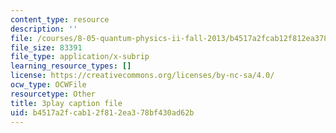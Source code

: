 ```yaml
---
content_type: resource
description: ''
file: /courses/8-05-quantum-physics-ii-fall-2013/b4517a2fcab12f812ea378bf430ad62b_8rAQBnhbjms.srt
file_size: 83391
file_type: application/x-subrip
learning_resource_types: []
license: https://creativecommons.org/licenses/by-nc-sa/4.0/
ocw_type: OCWFile
resourcetype: Other
title: 3play caption file
uid: b4517a2f-cab1-2f81-2ea3-78bf430ad62b
---
```


